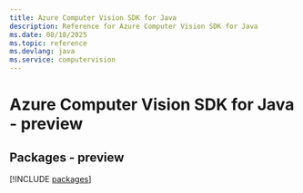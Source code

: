 ```yaml
---
title: Azure Computer Vision SDK for Java
description: Reference for Azure Computer Vision SDK for Java
ms.date: 08/18/2025
ms.topic: reference
ms.devlang: java
ms.service: computervision
---
```

# Azure Computer Vision SDK for Java - preview
## Packages - preview
[!INCLUDE [packages](computer-vision-index.md)]